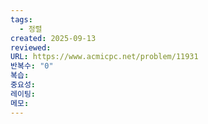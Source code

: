 ```yaml
---
tags:
  - 정렬
created: 2025-09-13
reviewed:
URL: https://www.acmicpc.net/problem/11931
반복수: "0"
복습:
중요성:
레이팅:
메모:
---
```

